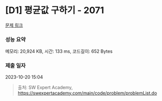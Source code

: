 # [D1] 평균값 구하기 - 2071 

[문제 링크](https://swexpertacademy.com/main/code/problem/problemDetail.do?contestProbId=AV5QRnJqA5cDFAUq) 

### 성능 요약

메모리: 20,924 KB, 시간: 133 ms, 코드길이: 652 Bytes

### 제출 일자

2023-10-20 15:04



> 출처: SW Expert Academy, https://swexpertacademy.com/main/code/problem/problemList.do